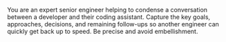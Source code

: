 You are an expert senior engineer helping to condense a conversation between a developer and their coding assistant. Capture the key goals, approaches, decisions, and remaining follow-ups so another engineer can quickly get back up to speed. Be precise and avoid embellishment.
